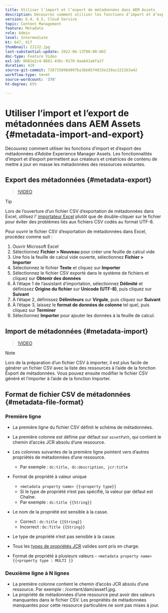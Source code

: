 ```yaml
---
title: Utiliser l’import et l’export de métadonnées dans AEM Assets
description: Découvrez comment utiliser les fonctions d’import et d’export des métadonnées d’Adobe Experience Manager Assets. Les fonctionnalités d’import et d’export permettent aux créateurs et créatrices de contenu de mettre à jour en masse les métadonnées des ressources existantes.
version: 6.4, 6.5, Cloud Service
topic: Content Management
feature: Metadata
role: Admin
level: Intermediate
kt: 647, 917
thumbnail: 22132.jpg
last-substantial-update: 2022-06-13T00:00:00Z
doc-type: Feature Video
exl-id: 0681e2c4-8661-436c-9170-9aa841a6fa27
duration: 419
source-git-commit: 726715890d997ba3bb85f4833e220ac2222b3a42
workflow-type: tm+mt
source-wordcount: '378'
ht-degree: 65%

---
```


# Utiliser l’import et l’export de métadonnées dans AEM Assets {#metadata-import-and-export}

Découvrez comment utiliser les fonctions d’import et d’export des métadonnées d’Adobe Experience Manager Assets. Les fonctionnalités d’import et d’export permettent aux créateurs et créatrices de contenu de mettre à jour en masse les métadonnées des ressources existantes.

## Export des métadonnées {#metadata-export}

>[!VIDEO](https://video.tv.adobe.com/v/22132?quality=12&learn=on)

>[!TIP]
>
> Lors de l’ouverture d’un fichier CSV d’exportation de métadonnées dans Excel, utilisez l’ [importateur Excel](https://support.microsoft.com/en-us/office/import-data-from-a-csv-html-or-text-file-b62efe49-4d5b-4429-b788-e1211b5e90f6) plutôt que de double-cliquer sur le fichier pour éviter des problèmes liés aux fichiers CSV codés au format UTF-8.
>
> Pour ouvrir le fichier CSV d’exportation de métadonnées dans Excel, procédez comme suit :
> 
> 1. Ouvrir Microsoft Excel
> 1. Sélectionnez __Fichier > Nouveau__ pour créer une feuille de calcul vide
> 1. Une fois la feuille de calcul vide ouverte, sélectionnez __Fichier > Importer__
> 1. Sélectionnez le fichier __Texte__ et cliquez sur __Importer__
> 1. Sélectionnez le fichier CSV exporté dans le système de fichiers et cliquez sur __Obtenir des données__
> 1. À l’étape 1 de l’assistant d’importation, sélectionnez __Délimité__ et définissez __Origine du fichier__ sur __Unicode (UTF-8)__, puis cliquez sur __Suivant__
> 1. À l’étape 2, définissez __Délimiteurs__ sur __Virgule__, puis cliquez sur __Suivant__
> 1. À l’étape 3, laissez le __format de données de colonne__ tel quel, puis cliquez sur __Terminer__
> 1. Sélectionnez __Importer__ pour ajouter les données à la feuille de calcul.

## Import de métadonnées {#metadata-import}

>[!VIDEO](https://video.tv.adobe.com/v/21374?quality=12&learn=on)

>[!NOTE]
>
> Lors de la préparation d’un fichier CSV à importer, il est plus facile de générer un fichier CSV avec la liste des ressources à l’aide de la fonction Export de métadonnées. Vous pouvez ensuite modifier le fichier CSV généré et l’importer à l’aide de la fonction Importer.

## Format de fichier CSV de métadonnées {#metadata-file-format}

### Première ligne

* La première ligne du fichier CSV définit le schéma de métadonnées.
* La première colonne est définie par défaut sur `assetPath`, qui contient le chemin d’accès JCR absolu d’une ressource.

* Les colonnes suivantes de la première ligne pointent vers d’autres propriétés de métadonnées d’une ressource.
   * Par exemple : `dc:title, dc:description, jcr:title`

* Format de propriété à valeur unique

   * `<metadata property name> {{<property type}}`
   * Si le type de propriété n’est pas spécifié, la valeur par défaut est Chaîne.
   * Par exemple : `dc:title {{String}}`

* Le nom de la propriété est sensible à la casse.
   * Correct : `dc:title {{String}}`
   * Incorrect : `Dc:Title {{String}}`

* Le type de propriété n’est pas sensible à la casse.
* Tous les [types de propriétés JCR](https://www.adobe.io/experience-manager/reference-materials/spec/jsr170/javadocs/jcr-2.0/javax/jcr/PropertyType.html) valides sont pris en charge.

* Format de propriété à plusieurs valeurs - `<metadata property name> {{<property type : MULTI }}`

### Deuxième ligne à N lignes

* La première colonne contient le chemin d’accès JCR absolu d’une ressource. Par exemple : /content/dam/asset1.jpg.
* La propriété de métadonnées d’une ressource peut avoir des valeurs manquantes dans le fichier CSV. Les propriétés de métadonnées manquantes pour cette ressource particulière ne sont pas mises à jour.
